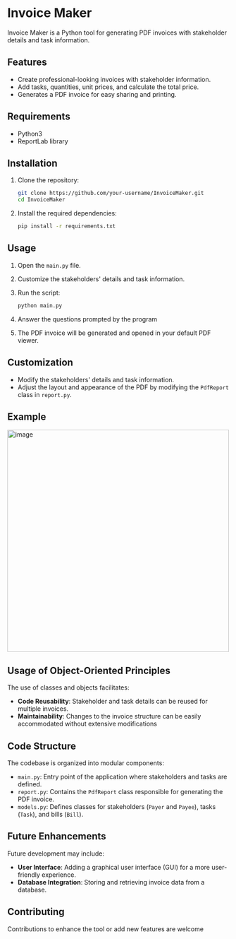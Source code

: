 # Invoice Maker

Invoice Maker is a Python tool for generating PDF invoices with stakeholder details and task information.

## Features

- Create professional-looking invoices with stakeholder information.
- Add tasks, quantities, unit prices, and calculate the total price.
- Generates a PDF invoice for easy sharing and printing.

## Requirements

- Python3
- ReportLab library

## Installation

1. Clone the repository:

    ```bash
    git clone https://github.com/your-username/InvoiceMaker.git
    cd InvoiceMaker
    ```

2. Install the required dependencies:

    ```bash
    pip install -r requirements.txt
    ```

## Usage

1. Open the `main.py` file.

2. Customize the stakeholders' details and task information.

3. Run the script:

    ```bash
    python main.py
    ```
    
4. Answer the questions prompted by the program

5. The PDF invoice will be generated and opened in your default PDF viewer.

## Customization

- Modify the stakeholders' details and task information.
- Adjust the layout and appearance of the PDF by modifying the `PdfReport` class in `report.py`.

## Example

<img width="503" alt="image" src="https://github.com/alexdiabliu/InvoiceMaker/assets/88401570/cc43f8bf-a632-4ebf-8896-f39e6876f70d">

## Usage of Object-Oriented Principles

The use of classes and objects facilitates:

- **Code Reusability**: Stakeholder and task details can be reused for multiple invoices.
- **Maintainability**: Changes to the invoice structure can be easily accommodated without extensive modifications

## Code Structure

The codebase is organized into modular components:

- `main.py`: Entry point of the application where stakeholders and tasks are defined.
- `report.py`: Contains the `PdfReport` class responsible for generating the PDF invoice.
- `models.py`: Defines classes for stakeholders (`Payer` and `Payee`), tasks (`Task`), and bills (`Bill`).

## Future Enhancements

Future development may include:

- **User Interface**: Adding a graphical user interface (GUI) for a more user-friendly experience.
- **Database Integration**: Storing and retrieving invoice data from a database.

## Contributing

Contributions to enhance the tool or add new features are welcome
